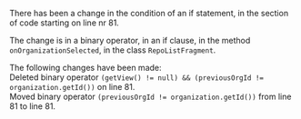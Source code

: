 There has been a change in the condition of an if statement, in the section of code starting on line nr 81.
  
The change is in a binary operator, in an if clause, in the method ```onOrganizationSelected```, in the class ```RepoListFragment```.
  
The following changes have been made:  
Deleted binary operator ```(getView() != null) && (previousOrgId != organization.getId())``` on line 81.  
Moved binary operator ```(previousOrgId != organization.getId())``` from line 81 to line 81.  
